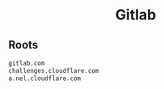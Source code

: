 


<h1 align="center">Gitlab</h1>  


## Roots


```html
gitlab.com
challenges.cloudflare.com
a.nel.cloudflare.com
```  

<br>
